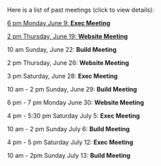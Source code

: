 <!--t List of Past Meetings t-->

Here is a list of past meetings (click to view details):

[6 pm Monday June 9:  **Exec Meeting**][1]

[2 pm Thursday, June 19: **Website Meeting**][2]

10 am Sunday, June 22: **Build Meeting**

2 pm Thursday, June 26: **Website Meeting**

3 pm Saturday, June 28: **Exec Meeting**

10 am - 2 pm Sunday, June 29: **Build Meeting**

6 pm - 7 pm Monday June 30: **Website Meeting**

4 pm - 5:30 pm Saturday July 5: **Exec Meeting**

10 am - 2 pm Sunday July 6: **Build Meeting**

4 pm - 5 pm Saturday July 12: **Exec Meeting**

10 am - 2pm Sunday July 13: **Build Meeting**


  [1]: http://www.spartabots.org/uploads/2014/06/Executive_Board.pdf
  [2]: http://www.spartabots.org/uploads/2014/06/Robotics%20Website%20Updates%20%281%29.docx